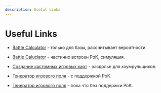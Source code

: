 ```yaml
---
description: Useful Links
---
```


# Useful Links

* [Battle Calculator](http://alphamou.se/ti4calc/) - только для базы, рассчитывает вероятности.
* [Battle Caluclator](https://ti4odds.herokuapp.com/) - частично встроен PoK, симуляция.

* [Создание кастомных игровых карт](http://ti4-card-images.appspot.com/static/card.html/) - раздолье для хоумрульщиков.

* [Генератор игрового поля](https://keeganw.github.io/ti4/) - с поддержкой PoK.
* [Генератор игрового поля](https://ti4-map-generator.derekpeterson.ca/) - пока что без поддержки PoK.
